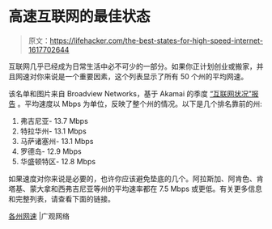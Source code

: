 # 高速互联网的最佳状态

> 原文：<https://lifehacker.com/the-best-states-for-high-speed-internet-1617702644>

互联网几乎已经成为日常生活中必不可少的一部分。如果你正计划创业或搬家，并且网速对你来说是一个重要因素，这个列表显示了所有 50 个州的平均网速。



该名单和图片来自 Broadview Networks，基于 Akamai 的季度 [“互联网状况”报告](http://www.akamai.com/stateoftheinternet/) 。平均速度以 Mbps 为单位，反映了整个州的情况。以下是几个排名靠前的州:

1.  弗吉尼亚- 13.7 Mbps
2.  特拉华州- 13.1 Mbps
3.  马萨诸塞州- 13.1 Mbps
4.  罗德岛- 12.9 Mbps
5.  华盛顿特区- 12.8 Mbps

如果速度对你来说是必要的，也许你应该避免垫底的几个。阿拉斯加、阿肯色、肯塔基、蒙大拿和西弗吉尼亚等州的平均速率都在 7.5 Mbps 或更低。有关更多信息和完整列表，请查看下面的链接。

[各州网速](http://www.broadviewnet.com/blog/2014/08/internet-speeds-by-state-map/) |广观网络